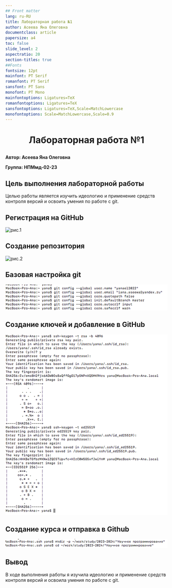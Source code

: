 ```yaml
---
## Front matter
lang: ru-RU
title: Лабораторная работа №1
author: Асеева Яна Олеговна
documentclass: article
papersize: a4
toc: false
slide_level: 2
aspectratio: 20
section-titles: true
##Fonts
fontsize: 12pt
mainfont: PT Serif
romanfont: PT Serif
sansfont: PT Sans
monofont: PT Mono
mainfontoptions: Ligatures=TeX
romanfontoptions: Ligatures=TeX
sansfontoptions: Ligatures=TeX,Scale=MatchLowercase
monofontoptions: Scale=MatchLowercase,Scale=0.9
---
```








# <p style="text-align: center;">Лабораторная работа №1</p>



**Автор: Асеева Яна Олеговна**

**Группа: НПМмд-02-23**

<div style="page-break-after: always;">

## Цель выполнения лабораторной работы

Целью работы является изучить идеологию и применение средств контроля версий и освоить умения по работе с git.

</div>

<div style="page-break-after: always;">

## Регистрация на GitHub

![рис.1](Aspose.Words.b951b236-61d0-4806-b1b6-7670673d383d.001.PNG)

</div>

<div style="page-break-after: always;">

## Создание репозитория

![рис.2](Aspose.Words.b951b236-61d0-4806-b1b6-7670673d383d.002.PNG)

</div>

<div style="page-break-after: always;">

## Базовая настройка git

![рис.3](Aspose.Words.b951b236-61d0-4806-b1b6-7670673d383d.003.PNG)

</div>

<div style="page-break-after: always;">

## Создание ключей и добавление в GitHub

![рис.4](Aspose.Words.b951b236-61d0-4806-b1b6-7670673d383d.004.PNG)

</div>

<div style="page-break-after: always;">

## Создание курса и отправка в Github

![рис.5](Aspose.Words.b951b236-61d0-4806-b1b6-7670673d383d.006.PNG)

</div>

<div style="page-break-after: always;">
<div style="page-break-after: always;">

## Вывод

В ходе выполнения работы я изучила идеологию и применение средств контроля версий и освоила умения по работе с git.

</div>
